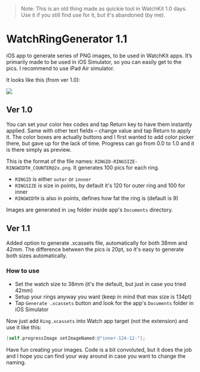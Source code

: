 > Note: This is an old thing made as quickie tool in WatchKit 1.0 days.
> Use it if you still find use for it, but it's abandoned (by me).


# WatchRingGenerator 1.1

iOS app to generate series of PNG images, to be used in WatchKit apps. It’s primarily made to be used in iOS Simulator, so you can easily get to the pics.
I recommend to use iPad Air simulator.

It looks like this (from ver 1.0):

![](screen.png)

## Ver 1.0

You can set your color hex codes and tap Return key to have them instantly applied. Same with other text fields – change value and tap Return to apply it.
The color boxes are actually buttons and I first wanted to add color picker there, but gave up for the lack of time. Progress can go from 0.0 to 1.0 and it is there simply as preview.

This is the format of the file names: `RINGID-RINGSIZE-RINGWIDTH_COUNTER@2x.png`. It generates 100 pics for each ring. 

* `RINGID` is either `outer` or `innner`
* `RINGSIZE` is size in points, by default it's 120 for outer ring and 100 for inner
* `RINGWIDTH` is also in points, defines how fat the ring is (default is 9)

Images are generated in `img` folder inside app's `Documents` directory.

## Ver 1.1

Added option to generate .xcassets file, automatically for both 38mm and 42mm. The difference between the pics is 20pt, so it's easy to generate both sizes automatically.

### How to use

* Set the watch size to 38mm (it's the default, but just in case you tried 42mm)
* Setup your rings anyway you want (keep in mind that max size is 134pt)
* Tap `Generate .xcassets` button and look for the app's `Documents` folder in iOS Simulator

Now just add `Ring.xcassets` into Watch app target (not the extension) and use it like this:

```objective-c
[self.progressImage setImageNamed:@"inner-124-12-"];
```

Have fun creating your images. Code is a bit convoluted, but it does the job and I hope you can find your way around in case you want to change the naming.
